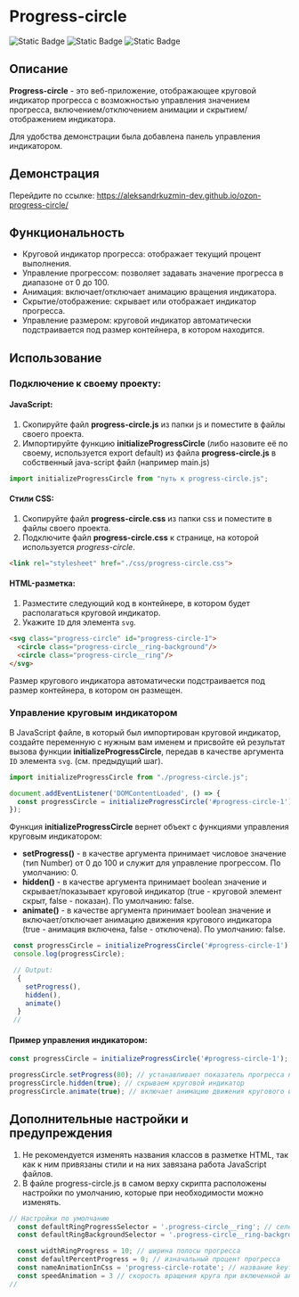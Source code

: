 # Progress-circle

![Static Badge](https://img.shields.io/badge/JavaScript-yellow)
![Static Badge](https://img.shields.io/badge/HTML-orange)
![Static Badge](https://img.shields.io/badge/CSS-blue)

## Описание
**Progress-circle** - это веб-приложение, отображающее круговой индикатор прогресса с возможностью управления значением прогресса, включением/отключением анимации и скрытием/отображением индикатора.

Для удобства демонстрации была добавлена панель управления индикатором.

## Демонстрация
Перейдите по ссылке: https://aleksandrkuzmin-dev.github.io/ozon-progress-circle/


## Функциональность
- Круговой индикатор прогресса: отображает текущий процент выполнения.
- Управление прогрессом: позволяет задавать значение прогресса в диапазоне от 0 до 100.
- Анимация: включает/отключает анимацию вращения индикатора.
- Скрытие/отображение: скрывает или отображает индикатор прогресса.
- Управление размером: круговой индикатор автоматически подстраивается под размер контейнера, в котором находится.

## Использование
### Подключение к своему проекту:
#### JavaScript:
1. Скопируйте файл **progress-circle.js** из папки js и поместите в файлы своего проекта.
2. Импортируйте функцию **initializeProgressCircle** (либо назовите её по своему, используется export default) из файла **progress-circle.js** в собственный java-script файл (например main.js)
```js
import initializeProgressCircle from "путь к progress-circle.js";
```

#### Стили CSS:
1. Скопируйте файл **progress-circle.css** из папки css и поместите в файлы своего проекта.
2. Подключите файл **progress-circle.css** к странице, на которой используется *progress-circle*.
```html
<link rel="stylesheet" href="./css/progress-circle.css">
```

#### HTML-разметка:
1. Разместите следующий код в контейнере, в котором будет располагаться круговой индикатор. 
2. Укажите `ID` для элемента `svg`. 

```html
<svg class="progress-circle" id="progress-circle-1">
  <circle class="progress-circle__ring-background"/>
  <circle class="progress-circle__ring"/>
</svg>
```
Размер кругового индикатора автоматически подстраивается под размер контейнера, в котором он размещен.

### Управление круговым индикатором
В JavaScript файле, в который был импортирован круговой индикатор, создайте переменную с нужным вам именем и присвойте ей результат вызова функции **initializeProgressCircle**, передав в качестве аргумента `ID` элемента `svg`. (см. предыдущий шаг).

```js
import initializeProgressCircle from "./progress-circle.js";

document.addEventListener('DOMContentLoaded', () => {
  const progressCircle = initializeProgressCircle('#progress-circle-1');
});
```

Функция **initializeProgressCircle** вернет объект с функциями управления круговым индикатором:
- **setProgress()** - в качестве аргумента принимает числовое значение (тип Number) от 0 до 100 и служит для управление прогрессом. По умолчанию: 0.
- **hidden()** - в качестве аргумента принимает boolean значение и скрывает/показывает круговой индикатор (true - круговой элемент скрыт, false - показан). По умолчанию: false.
- **animate()** - в качестве аргумента принимает boolean значение и включает/отключает анимацию движения кругового индикатора (true - анимация включена, false - отключена). По умолчанию: false.

```js
 const progressCircle = initializeProgressCircle('#progress-circle-1');
 console.log(progressCircle);

 // Output:
  {
    setProgress(),
    hidden(),
    animate()
  }
 //
```

#### Пример управления индикатором:
```js
const progressCircle = initializeProgressCircle('#progress-circle-1');

progressCircle.setProgress(80); // устанавливает показатель прогресса на 80%
progressCircle.hidden(true); // скрываем круговой индикатор
progressCircle.animate(true); // включает анимацию движения кругового индикатора
```




## Дополнительные настройки и предупреждения
1. Не рекомендуется изменять названия классов в разметке HTML, так как к ним привязаны стили и на них завязана работа JavaScript файлов.
2. В файле progress-circle.js в самом верху скрипта расположены настройки по умолчанию, которые при необходимости можно изменять.

```js
// Настройки по умолчанию
  const defaultRingProgressSelector = '.progress-circle__ring'; // селектор кольца прогресса
  const defaultRingBackgroundSelector = '.progress-circle__ring-background'; // селектор фонового кольца прогресса

  const widthRingProgress = 10; // ширина полосы прогресса
  const defaultPercentProgress = 0; // изначальный процент прогресса
  const nameAnimationInCss = 'progress-circle-rotate'; // название keyframes анимации в css
  const speedAnimation = 3 // скорость вращения круга при включенной анимации
//
```

